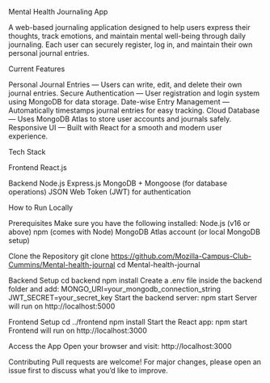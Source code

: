 Mental Health Journaling App

A web-based journaling application designed to help users express their thoughts, track emotions, and maintain mental well-being through daily journaling.
Each user can securely register, log in, and maintain their own personal journal entries.

Current Features

Personal Journal Entries — Users can write, edit, and delete their own journal entries.
Secure Authentication — User registration and login system using MongoDB for data storage.
Date-wise Entry Management — Automatically timestamps journal entries for easy tracking.
Cloud Database — Uses MongoDB Atlas to store user accounts and journals safely.
Responsive UI — Built with React for a smooth and modern user experience.

Tech Stack

Frontend
React.js

Backend
Node.js
Express.js
MongoDB + Mongoose (for database operations)
JSON Web Token (JWT) for authentication

How to Run Locally

Prerequisites
Make sure you have the following installed:
Node.js (v16 or above)
npm (comes with Node)
MongoDB Atlas account (or local MongoDB setup)

Clone the Repository
git clone https://github.com/Mozilla-Campus-Club-Cummins/Mental-health-journal
cd Mental-health-journal

Backend Setup
cd backend
npm install
Create a .env file inside the backend folder and add:
MONGO_URI=your_mongodb_connection_string
JWT_SECRET=your_secret_key
Start the backend server:
npm start
Server will run on http://localhost:5000

Frontend Setup
cd ../frontend
npm install
Start the React app:
npm start
Frontend will run on http://localhost:3000

Access the App
Open your browser and visit:
http://localhost:3000

Contributing
Pull requests are welcome!
For major changes, please open an issue first to discuss what you’d like to improve.
